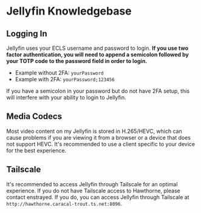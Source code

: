 # Jellyfin Knowledgebase

## Logging In
Jellyfin uses your ECLS username and password to login. **If you use two factor authentication, you will need to append a semicolon followed by your TOTP code to the password field in order to login.**
* Example without 2FA: `yourPassword`
* Example with 2FA: `yourPassword;123456`

If you have a semicolon in your password but do not have 2FA setup, this will interfere with your ability to login to Jellyfin.

## Media Codecs
Most video content on my Jellyfin is stored in H.265/HEVC, which can cause problems if you are viewing it from a browser or a device that does not support HEVC. It's recommended to use a client specific to your device for the best experience.

## Tailscale
It's recommended to access Jellyfin through Tailscale for an optimal experience. If you do not have Tailscale access to Hawthorne, please contact enstrayed. If you do, you can access Jellyfin through Tailscale at `http://hawthorne.caracal-trout.ts.net:8096`. 